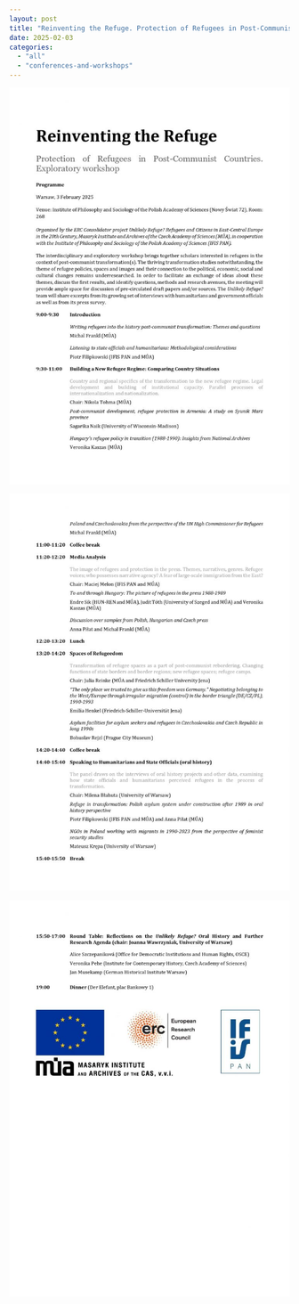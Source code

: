 ```yaml
---
layout: post
title: "Reinventing the Refuge. Protection of Refugees in Post-Communist Countries (Program)"
date: 2025-02-03
categories: 
  - "all"
  - "conferences-and-workshops"
---
```


![](/assets/images/reinventing_refuge_programme_page-0001-724x1024.jpg)

![](/assets/images/reinventing_refuge_programme_page-0002-724x1024.jpg)

![](/assets/images/reinventing_refuge_programme_page-0003-724x1024.jpg)
